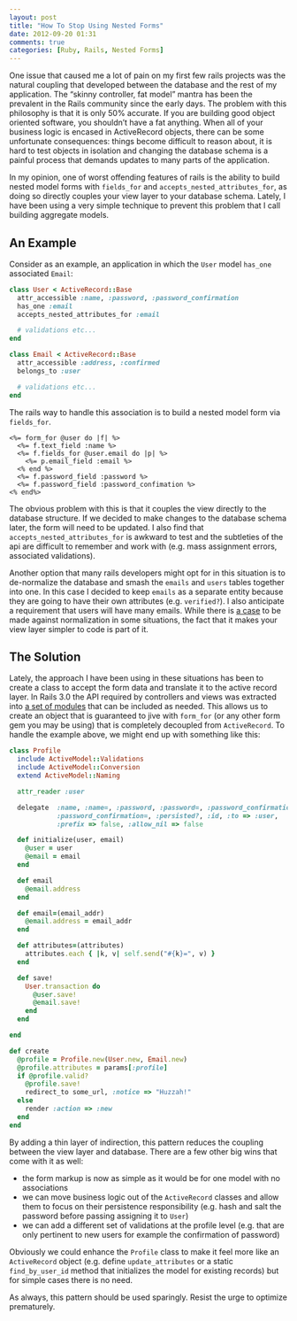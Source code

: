 ```yaml
---
layout: post
title: "How To Stop Using Nested Forms"
date: 2012-09-20 01:31
comments: true
categories: [Ruby, Rails, Nested Forms]
---
```


One issue that caused me a lot of pain on my first few rails projects was the natural coupling that developed between the database and the rest of my application. The “skinny controller, fat model” mantra has been the prevalent in the Rails community since the early days. The problem with this philosophy is that it is only 50% accurate. If you are building good object oriented software, you shouldn’t have a fat anything.<!-- more --> When all of your business logic is encased in ActiveRecord objects, there can be some unfortunate consequences: things become difficult to reason about, it is hard to test objects in isolation and changing the database schema is a painful process that demands updates to many parts of the application.

In my opinion, one of worst offending features of rails is the ability to build nested model forms with `fields_for` and `accepts_nested_attributes_for`, as doing so directly couples your view layer to your database schema. Lately, I have been using a very simple technique to prevent this problem that I call building aggregate models.

## An Example

Consider as an example, an application in which the `User` model `has_one` associated `Email`:

``` ruby
class User < ActiveRecord::Base
  attr_accessible :name, :password, :password_confirmation
  has_one :email
  accepts_nested_attributes_for :email

  # validations etc...
end

class Email < ActiveRecord::Base
  attr_accessible :address, :confirmed
  belongs_to :user

  # validations etc...
end
```

The rails way to handle this association is to build a nested model form via `fields_for`. 

``` erb
<%= form_for @user do |f| %>
  <%= f.text_field :name %>
  <%= f.fields_for @user.email do |p| %>
    <%= p.email_field :email %>
  <% end %>
  <%= f.password_field :password %>
  <%= f.password_field :password_confimation %>
<% end%>
```

The obvious problem with this is that it couples the view directly to the database structure. If we decided to make changes to the database schema later, the form will need to be updated. I also find that `accepts_nested_attributes_for` is awkward to test and the subtleties of the api are difficult to remember and work with (e.g. mass assignment errors, associated validations).

Another option that many rails developers might opt for in this situation is to de-normalize the database and smash the `emails` and `users` tables together into one. In this case I decided to keep `emails` as a separate entity because they are going to have their own attributes (e.g. `verified?`). I also anticipate a requirement that users will have many emails. While there is [a case](http://www.codinghorror.com/blog/2008/07/maybe-normalizing-isnt-normal.html) to be made against normalization in some situations, the fact that it makes your view layer simpler to code is part of it.

## The Solution

Lately, the approach I have been using in these situations has been to create a class to accept the form data and translate it to the active record layer. In Rails 3.0 the API required by controllers and views was extracted into [a set of modules](http://yehudakatz.com/2010/01/10/activemodel-make-any-ruby-object-feel-like-activerecord/) that can be included as needed. This allows us to create an object that is guaranteed to jive with `form_for` (or any other form gem you may be using) that is completely decoupled from `ActiveRecord`. To handle the example above, we might end up with something like this:

``` ruby
class Profile
  include ActiveModel::Validations
  include ActiveModel::Conversion
  extend ActiveModel::Naming

  attr_reader :user

  delegate  :name, :name=, :password, :password=, :password_confirmation, 
            :password_confirmation=, :persisted?, :id, :to => :user, 
            :prefix => false, :allow_nil => false

  def initialize(user, email)
    @user = user
    @email = email
  end

  def email
    @email.address
  end

  def email=(email_addr)
    @email.address = email_addr
  end

  def attributes=(attributes)
    attributes.each { |k, v| self.send("#{k}=", v) }
  end

  def save!
    User.transaction do
      @user.save!
      @email.save!
    end
  end

end
```

``` ruby Usage in the controller
def create
  @profile = Profile.new(User.new, Email.new)
  @profile.attributes = params[:profile]
  if @profile.valid?
    @profile.save!
    redirect_to some_url, :notice => "Huzzah!"
  else
    render :action => :new
  end
end
```

By adding a thin layer of indirection, this pattern reduces the coupling between the view layer and database. There are a few other big wins that come with it as well:

- the form markup is now as simple as it would be for one model with no associations
- we can move business logic out of the `ActiveRecord` classes and allow them to focus on their persistence responsibility (e.g. hash and salt the password before passing assigning it to `User`)
- we can add a different set of validations at the profile level (e.g. that are only pertinent to new users for example the confirmation of password)

Obviously we could enhance the `Profile` class to make it feel more like an `ActiveRecord` object (e.g. define `update_attributes` or a static `find_by_user_id` method that initializes the model for existing records) but for simple cases there is no need.

As always, this pattern should be used sparingly. Resist the urge to optimize prematurely.